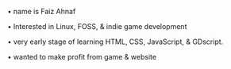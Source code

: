 • name is Faiz Ahnaf

• Interested in Linux, FOSS, & indie game development

• very early stage of learning HTML, CSS, JavaScript, & GDscript.

• wanted to make profit from game & website
